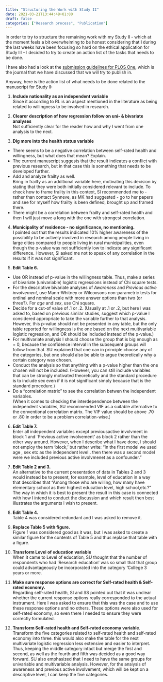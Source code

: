 ```yaml
---
title: "Structuring the Work with Study II"
date: 2021-03-21T13:44:48+01:00
draft: false
categories: ["Research process", "Publication"]
---
```


In order to try to structure the remaining work with my Study II - which at the moment feels a bit overwhelming to be honest considering that I during the last weeks have been focusing so hard on the ethical application for Study III - I decided to try to create an action list of the tasks that needs to be done.

I have also had a look at the [submission guidelines for PLOS One](https://archive.ph/Eo8uf), which is the journal that we have discussed that we will try to publish in.

Anyway, here is the action list of what needs to be done related to the manuscript for Study II:

1. **Include nationality as an independent variable** <!--:white_check_mark:--> <br> Since it according to RL is an aspect mentioned in the literature as being related to willingness to be involved in research. 

2. **Clearer description of how regression follow on uni- & bivariate analyses** <br> Not sufficiently clear for the reader how and why I went from one analysis to the next.

3. **Dig more into the health status variable** 

  + There seems to be a negative correlation between self-rated health and willingness, but what does that mean? Explain.
  + The current manuscript suggests that the result indicates a conflict with previous research, but in that case this is something that needs to be developed further. 
  + Add and analyze frailty as well. <br> Bring in frailty as an additional variable here, motivating this decision by stating that they were both initially considered relevant to include. To check how to frame frailty in this context, SI recommended me to - rather than contact Synneve, as MK had suggested - go to her papers and see for myself how frailty is been defined, brought up and framed there.
  + There might be a correlation between frailty and self-rated health and then I will just move a long with the one with strongest correlation.

4. **Municipality of residence - no significance, no mentioning.** <br>
I pointed out that the results indicated 10% higher awareness of the possibility to be actively involved in research among people living in large cities compared to people living in rural municipalities, even though the p-value was not sufficiently low to indicate any significant difference. However, SI asked me not to speak of any correlation in the results if it was not significant.

5. **Edit Table 6.**

  + Use OR instead of p-value in the willingness table. Thus, make a series of bivariate (univariable) logistic regressions instead of Chi square tests.
  + For the descriptive bivariate analyses of *Awareness* and *Previous active involvement*, use Mann-Whitney or Wilcoxsons non-parametric tests for ordinal and nominal scale with more answer options than two (or three?). For *age* and *sex*, use Chi square.
  + Decide for a cut-of value of .1 or .2. (Usually at .1 or .2, but here I was asked to, based on previous similar studies, suggest which p-value I considered appropriate to take the variable further to that analysis. However, this p-value should not be presented in any table, but the only table reported for willingness is the one based on the next multivariable logistic regression, and OR should be included instead of the p-value.)
  + For multivariate analysis I should choose the group that is big enough as = 0, because the confidence interval in the subsequent groups will follow from that. SU explained that one can in principle choose any of the categories, but one should also be able to argue theoretically why a certain category was chosen. 
  + Conduct the analysis so that anything with a p-value higher than the one chosen will not be included. (However, you can still include variables that can be strongly motivated theoretically and the standard procedure is to include sex even if it is not significant simply because that is the standard procedure.)
  + Do a “correlation matrix” to see the correlation betwen the independent variables. <br> (When it comes to checking the interdependence between the independent variables, SU recommended VIF as a suitable alternative to the conventional correlation matrix. The VIF value should be above .70 or .80 in order to be a problem correlation-wise.)
  
6. **Edit Table 7.** <br> Enter all independent variables except previousactive involvment in block 1 and 'Previous active involvement' as block 2 rather than the other way around. However, when I describe what I have done, I should not employ the term ‘block,’ but rather write: “In the first model we used age , sex etc as the independent level.. then there was a second model were we included previous active involvmenet as a confounder.”

7. **Edit Table 2 and 3.** <br> An alternative to the current presentation of data in Tables 2 and 3 would instead be to present, for example, level of education in a way that describes that “Among those who are willing, how many have elementary school as their highest education level, high school,etc.?” The way in which it is best to present the result in this case is connected with how I intend to conduct the discussion and which result then best illustrates the arguments I wish to present.

8. **Edit Table 4.** <br> Table 4 was considered redundant and I was asked to remove it. 

9. **Replace Table 5 with figure.** <br> Figure 1 was considered good as it was, but I was asked to create a similar figure for the contents of Table 5 and thus replace that table with a figure.

10. **Transform Level of education variable** <br>  When it came to Level of education, SU thought that the number of respondents who had ‘Research education’ was so small that that group could advantageously be incorporated into the category ‘College 3 years or more.

11. **Make sure response options are correct for Self-rated health & Self-rated economy.**  <br> Regarding self-rated health, SI and SS pointed out that it was unclear whether the current response options really corresponded to the actual instrument. Here I was asked to ensure that this was the case and to use these response options and no others. These options were also used for self-rated economy, so even there I needed to ensure they were correctly formulated.

12. **Transform Self-rated health and Self-rated economy variable**. <br> Transform the five categories related to self-rated health and self-rated economy into three. this would also make the table for the next multivariate logistic regression less extensive and easier to interpret. Thus, keeping the middle category intact but merge the first and second, as well as the fourth and fifth was decided as a good way forward. SU also emphasized that I need to have the same groups for univariable and multivariable analysis. However, for the analysis of awareness and previous active involvement, which will be kept on a descriptive level, I can keep the five categories.

